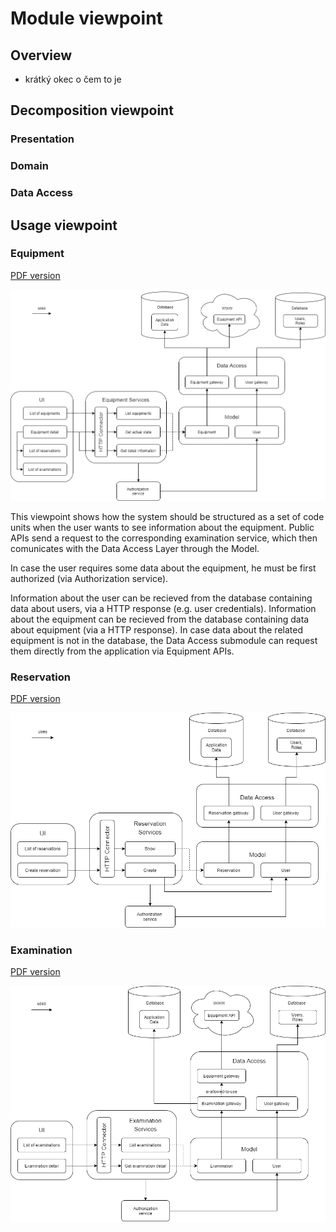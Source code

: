 # Module viewpoint #
## Overview ##
- krátký okec o čem to je

## Decomposition viewpoint ##
### Presentation ###

### Domain ###

### Data Access ###

## Usage viewpoint ##
### Equipment ###

[PDF version](img/EquipmentUsageViewpoint.pdf)

![Image description.](img/EquipmentUsageViewpoint.png)

This viewpoint shows how the system should be structured as a set of code units when the user wants to see information about the equipment. Public APIs send a request to the corresponding examination service, which then comunicates with the Data Access Layer through the Model.  

In case the user requires some data about the equipment, he must be first authorized (via Authorization service).  

Information about the user can be recieved from the database containing data about users, via a HTTP response (e.g. user credentials). Information about the equipment can be recieved from the database containing data about equipment (via a HTTP response). In case data about the related equipment is not in the database, the Data Access submodule can request them directly from the application via Equipment APIs.

### Reservation ###

[PDF version](img/ReservationUsageViewpoint.pdf)

![Image description.](img/ReservationUsageViewpoint.png)

### Examination ###

[PDF version](img/ExaminationUsageViewpoint.pdf)

![Image description.](img/ExaminationUsageViewpoint.png)
